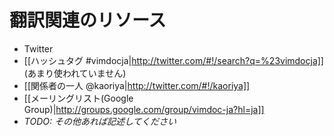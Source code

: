 翻訳関連のリソース
==================

* Twitter
 * [[ハッシュタグ #vimdocja|http://twitter.com/#!/search?q=%23vimdocja]] (あまり使われていません)
 * [[関係者の一人 @kaoriya|http://twitter.com/#!/kaoriya]]
* [[メーリングリスト(Google Group)|http://groups.google.com/group/vimdoc-ja?hl=ja]]
* _TODO: その他あれば記述してください_
